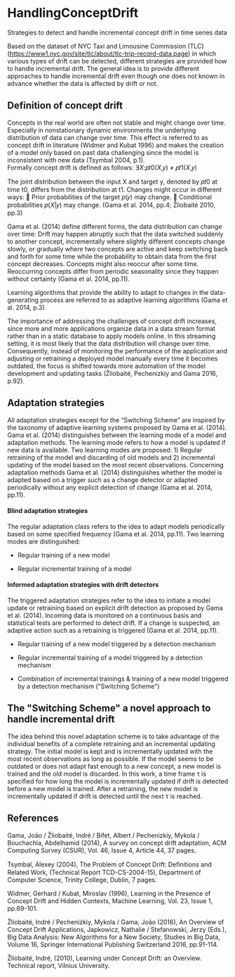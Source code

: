 # HandlingConceptDrift
Strategies to detect and handle incremental concept drift in time series data

Based on the dataset of NYC Taxi and Limousine Commission (TLC) (https://www1.nyc.gov/site/tlc/about/tlc-trip-record-data.page) in which various types of drift can be detected, different strategies are provided how to handle incremental drift. The general idea is to provide different approaches to handle incremental drift even though one does not known in advance whether the data is affected by drift or not.

## Definition of concept drift

Concepts in the real world are often not stable and might change over time. Especially in nonstationary dynamic environments the underlying distribution of data can change over time. This effect is referred to as concept drift in literature (Widmer and Kubat 1996) and makes the creation of a model only based on past data challenging since the model is inconsistent with new data (Tsymbal 2004, p.1).  
Formally concept drift is defined as follows: 
∃𝑋:𝑝𝑡0(𝑋,𝑦) ≠ 𝑝𝑡1(𝑋,𝑦) 

The joint distribution between the input X and target y, denoted by 𝑝𝑡0 at time t0, differs from the distribution at t1. Changes might occur in different ways: 
 Prior probabilities of the target 𝑝(𝑦) may change. 
 Conditional probabilities 𝑝(𝑋|𝑦) may change. 
(Gama et al. 2014, pp.4; Žliobaité 2010, pp.3)

Gama et al. (2014) define different forms, the data distribution can change over time: Drift may happen abruptly such that the data switched suddenly to another concept, incrementally where slightly different concepts change slowly, or gradually where two concepts are active and keep switching back and forth for some time while the probability to obtain data from the first concept decreases. Concepts might also reoccur after some time. Reoccurring concepts differ from periodic seasonality since they happen without certainty (Gama et al. 2014, pp.11). 

Learning algorithms that provide the ability to adapt to changes in the data-generating process are referred to as adaptive learning algorithms (Gama et al. 2014, p.3). 

The importance of addressing the challenges of concept drift increases, since more and more applications organize data in a data stream format rather than in a static database to apply models online. In this streaming setting, it is most likely that the data distribution will change over time. Consequently, instead of monitoring the performance of the application and adjusting or retraining a deployed model manually every time it becomes outdated, the focus is shifted towards more automation of the model development and updating tasks (Žliobaité, Pechenizkiy and Gama 2016, p.92). 



## Adaptation strategies 

All adaptation strategies except for the “Switching Scheme” are inspired by the taxonomy of adaptive learning systems proposed by Gama et al. (2014). Gama et al. (2014) distinguishes between the learning mode of a model and adaptation methods. The learning mode refers to how a model is updated if new data is available. Two learning modes are proposed: 1) Regular retraining of the model and discarding of old models and 2) incremental updating of the model based on the most recent observations. Concerning adaptation methods Gama et al. (2014) distinguishes whether the model is adapted based on a trigger such as a change detector or adapted periodically without any explicit detection of change (Gama et al. 2014, pp.11). 

#### Blind adaptation strategies

The regular adaptation class refers to the idea to adapt models periodically based on some specified frequency (Gama et al. 2014, pp.11).  Two learning modes are distinguished:

- Regular training of a new model

- Regular incremental training of a model

#### Informed adaptation strategies with drift detectors

The triggered adaptation strategies refer to the idea to initiate a model update or retraining based on explicit drift detection as proposed by Gama et al. (2014). Incoming data is monitored on a continuous basis and statistical tests are performed to detect drift. If a change is suspected, an adaptive action such as a retraining is triggered (Gama et al. 2014, pp.11). 

- Regular training of a new model triggered by a detection mechanism

- Regular incremental training of a model triggered by a detection mechanism

- Combination of incremental trainings & training of a new model triggered by a detection mechanism ("Switching Scheme")


## The "Switching Scheme" a novel approach to handle incremental drift
The idea behind this novel adaptation scheme is to take advantage of the individual benefits of a complete retraining and an incremental updating strategy. The initial model is kept and is incrementally updated with the most recent observations as long as possible. If the model seems to be outdated or does not adapt fast enough to a new concept, a new model is trained and the old model is discarded. 
In this work, a time frame τ is specified for how long the model is incrementally updated if drift is detected before a new model is trained. After a retraining, the new model is incrementally updated if drift is detected until the next τ is reached.


## References


Gama, João / Žliobaité, Indré / Bifet, Albert / Pechenizkiy, Mykola / Bouchachia, Abdelhamid (2014), A survey on concept drift adaptation, ACM Computing Survey (CSUR), Vol. 46, Issue 4, Article 44, 37 pages.

Tsymbal, Alexey (2004), The Problem of Concept Drift: Deﬁnitions and Related Work, (Technical Report TCD-CS-2004-15), Department of Computer Science, Trinity College, Dublin, 7 pages.

Widmer, Gerhard / Kubat, Miroslav (1996), Learning in the Presence of Concept Drift and Hidden Contexts, Machine Learning, Vol. 23, Issue 1, pp.69-101. 

Žliobaité, Indré / Pechenizkiy, Mykola / Gama, João (2016), An Overview of Concept Drift Applications, Japkowicz, Nathalie / Stefanowski, Jerzy (Eds.), Big Data Analysis: New Algorithms for a New Society, Studies in Big Data, Volume 16, Springer International Publishing Switzerland 2016, pp.91-114. 

Žliobaité, Indré, (2010), Learning under Concept Drift: an Overview. Technical report, Vilnius University.
